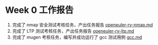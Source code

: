 # Week 0 工作报告

1. 完成了 nmap 安全测试考核任务，产出任务报告 [openeuler-rv-nmap.md](./openeuler-rv-nmap.md)
2. 完成了 LTP 测试考核任务，产出任务报告 [openeuler-rv-ltp.md](./openeuler-rv-ltp/openeuler-rv-ltp.md)
3. 完成了 mugen 考核任务，编写并成功运行了 gcc 测试用例 [gcc.md](./mugen/testcases/cli-test/gcc/gcc.md)
